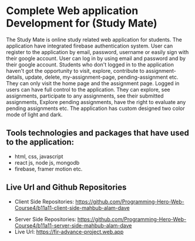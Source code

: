 # Complete Web application Development for (Study Mate)

The Study Mate is online study related web application for students. The application have integrated firebase authentication system. User can register to the application by email, password, username or easily sign with their google account. User can log in by using email and password and by their google account. Students who don't logged in to the application haven't got the opportunity to visit, explore, contribute to assignment-details, update, delete, my-assignment-page, pending-assignment etc. They can only visit the home page and the assignment page. Logged in users can have full control to the application. They can explore, see assignments, participate to any assignments, see their submitted assignments, Explore pending assignments, have the right to evaluate any pending assignments etc. The application has custom designed two color mode of light and dark.   

## Tools technologies and packages that have used to the application:
- html, css, javascript
- react js, node js, mongodb
- firebase, framer motion etc.


## Live Url and Github Repositories
* Client Side Repositories: https://github.com/Programming-Hero-Web-Course4/b11a11-client-side-mahbub-alam-dave
- Server Side Repositories: https://github.com/Programming-Hero-Web-Course4/b11a11-server-side-mahbub-alam-dave
- Live Url: https://fir-advance-project.web.app


